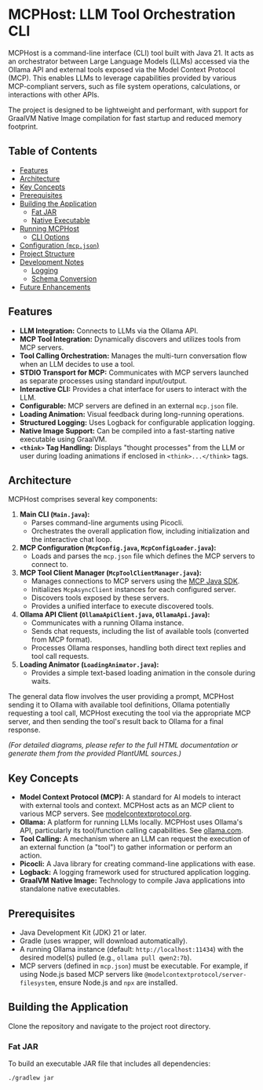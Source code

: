 # MCPHost: LLM Tool Orchestration CLI

MCPHost is a command-line interface (CLI) tool built with Java 21. It acts as an orchestrator between Large Language Models (LLMs) accessed via the Ollama API and external tools exposed via the Model Context Protocol (MCP). This enables LLMs to leverage capabilities provided by various MCP-compliant servers, such as file system operations, calculations, or interactions with other APIs.

The project is designed to be lightweight and performant, with support for GraalVM Native Image compilation for fast startup and reduced memory footprint.

## Table of Contents

- [Features](#features)
- [Architecture](#architecture)
- [Key Concepts](#key-concepts)
- [Prerequisites](#prerequisites)
- [Building the Application](#building-the-application)
    - [Fat JAR](#fat-jar)
    - [Native Executable](#native-executable)
- [Running MCPHost](#running-mcphost)
    - [CLI Options](#cli-options)
- [Configuration (`mcp.json`)](#configuration-mcpjson)
- [Project Structure](#project-structure)
- [Development Notes](#development-notes)
    - [Logging](#logging)
    - [Schema Conversion](#schema-conversion)
- [Future Enhancements](#future-enhancements)

## Features

*   **LLM Integration:** Connects to LLMs via the Ollama API.
*   **MCP Tool Integration:** Dynamically discovers and utilizes tools from MCP servers.
*   **Tool Calling Orchestration:** Manages the multi-turn conversation flow when an LLM decides to use a tool.
*   **STDIO Transport for MCP:** Communicates with MCP servers launched as separate processes using standard input/output.
*   **Interactive CLI:** Provides a chat interface for users to interact with the LLM.
*   **Configurable:** MCP servers are defined in an external `mcp.json` file.
*   **Loading Animation:** Visual feedback during long-running operations.
*   **Structured Logging:** Uses Logback for configurable application logging.
*   **Native Image Support:** Can be compiled into a fast-starting native executable using GraalVM.
*   **`<think>` Tag Handling:** Displays "thought processes" from the LLM or user during loading animations if enclosed in `<think>...</think>` tags.

## Architecture

MCPHost comprises several key components:

1.  **Main CLI (<code>Main.java</code>):**
    *   Parses command-line arguments using Picocli.
    *   Orchestrates the overall application flow, including initialization and the interactive chat loop.
2.  **MCP Configuration (<code>McpConfig.java</code>, <code>McpConfigLoader.java</code>):**
    *   Loads and parses the `mcp.json` file which defines the MCP servers to connect to.
3.  **MCP Tool Client Manager (<code>McpToolClientManager.java</code>):**
    *   Manages connections to MCP servers using the [MCP Java SDK](https://github.com/modelcontextprotocol/java-sdk).
    *   Initializes `McpAsyncClient` instances for each configured server.
    *   Discovers tools exposed by these servers.
    *   Provides a unified interface to execute discovered tools.
4.  **Ollama API Client (<code>OllamaApiClient.java</code>, <code>OllamaApi.java</code>):**
    *   Communicates with a running Ollama instance.
    *   Sends chat requests, including the list of available tools (converted from MCP format).
    *   Processes Ollama responses, handling both direct text replies and tool call requests.
5.  **Loading Animator (<code>LoadingAnimator.java</code>):**
    *   Provides a simple text-based loading animation in the console during waits.

The general data flow involves the user providing a prompt, MCPHost sending it to Ollama with available tool definitions, Ollama potentially requesting a tool call, MCPHost executing the tool via the appropriate MCP server, and then sending the tool's result back to Ollama for a final response.

*(For detailed diagrams, please refer to the full HTML documentation or generate them from the provided PlantUML sources.)*

## Key Concepts

*   **Model Context Protocol (MCP):** A standard for AI models to interact with external tools and context. MCPHost acts as an MCP client to various MCP servers. See [modelcontextprotocol.org](https://modelcontextprotocol.org/).
*   **Ollama:** A platform for running LLMs locally. MCPHost uses Ollama's API, particularly its tool/function calling capabilities. See [ollama.com](https://ollama.com/).
*   **Tool Calling:** A mechanism where an LLM can request the execution of an external function (a "tool") to gather information or perform an action.
*   **Picocli:** A Java library for creating command-line applications with ease.
*   **Logback:** A logging framework used for structured application logging.
*   **GraalVM Native Image:** Technology to compile Java applications into standalone native executables.

## Prerequisites

*   Java Development Kit (JDK) 21 or later.
*   Gradle (uses wrapper, will download automatically).
*   A running Ollama instance (default: `http://localhost:11434`) with the desired model(s) pulled (e.g., `ollama pull qwen2:7b`).
*   MCP servers (defined in `mcp.json`) must be executable. For example, if using Node.js based MCP servers like `@modelcontextprotocol/server-filesystem`, ensure Node.js and `npx` are installed.

## Building the Application

Clone the repository and navigate to the project root directory.

### Fat JAR

To build an executable JAR file that includes all dependencies:
```bash
./gradlew jar
